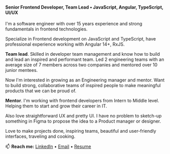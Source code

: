 #### Senior Frontend Developer, Team Lead • JavaScript, Angular, TypeScript, UI/UX

I'm a software engineer with over 15 years experience and strong fundamentals in frontend technologies.

Specialize in Frontend development on JavaScript and TypeScript, have professional experience working with Angular 14+, RxJS.

**Team lead**. Skilled in developer team management and know how to build and lead an inspired and performant team. Led 2 engineering teams with an average size of 7 members across two companies and mentored over 10 junior mentees.

Now I'm interested in growing as an Engineering manager and mentor. Want to build strong, collaborative teams of inspired people to make meaningful products that we can be proud of.

**Mentor**. I'm working with frontend developers from Intern to Middle level. Helping them to start and grow their career in IT.

Also love straightforward UX and pretty UI. I have no problem to sketch-up something in Figma to propose the idea to a Product manager or designer.

Love to make projects done, inspiring teams, beautiful and user-friendly interfaces, traveling and cooking.


📫 **Reach me:** [LinkedIn](https://www.linkedin.com/in/londeren/) • [Email](mailto:londeren@gmail.com) • [Resume](https://github.com/Londeren/londeren/blob/main/Resume-Sergey-Lebedev.pdf)

